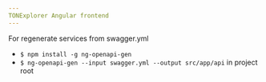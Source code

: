 ```yaml
---
TONExplorer Angular frontend
---
```


For regenerate services from swagger.yml
- ```$ npm install -g ng-openapi-gen```
- ```$ ng-openapi-gen --input swagger.yml --output src/app/api``` in project root
